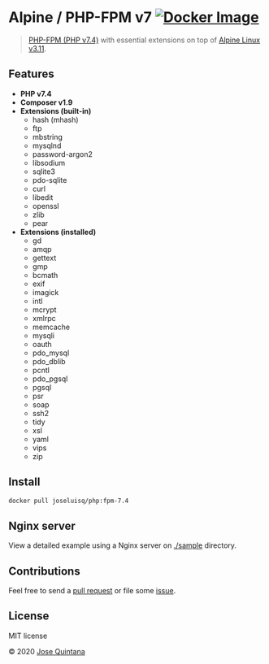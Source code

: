 # Alpine / PHP-FPM v7 [![Docker Image](https://img.shields.io/docker/pulls/joseluisq/php.svg)](https://hub.docker.com/r/joseluisq/php/)

> [PHP-FPM (PHP v7.4)](https://www.php.net/manual/en/install.fpm.php) with essential extensions on top of [Alpine Linux v3.11](https://alpinelinux.org/).

## Features

- **PHP v7.4**
- **Composer v1.9**
- **Extensions (built-in)**
    - hash (mhash)
    - ftp
    - mbstring
    - mysqlnd
    - password-argon2
    - libsodium
    - sqlite3
    - pdo-sqlite
    - curl
    - libedit
    - openssl
    - zlib
    - pear
- **Extensions (installed)**
    - gd
    - amqp
    - gettext
    - gmp
    - bcmath
    - exif
    - imagick
    - intl
    - mcrypt
    - xmlrpc
    - memcache
    - mysqli
    - oauth
    - pdo_mysql
    - pdo_dblib
    - pcntl
    - pdo_pgsql
    - pgsql
    - psr
    - soap
    - ssh2
    - tidy
    - xsl
    - yaml
    - vips
    - zip

## Install

```sh
docker pull joseluisq/php:fpm-7.4
```

## Nginx server

View a detailed example using a Nginx server on [./sample](./sample) directory.

## Contributions

Feel free to send a [pull request](https://github.com/joseluisq/php/pulls) or file some [issue](https://github.com/joseluisq/php/issues).

## License

MIT license

© 2020 [Jose Quintana](https://git.io/joseluisq)
